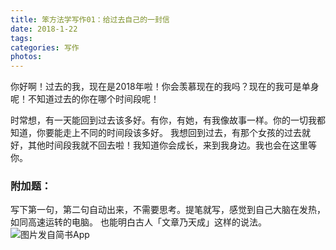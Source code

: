 ```yaml
---
title: 笨方法学写作01：给过去自己的一封信
date: 2018-1-22
tags:
categories: 写作
photos:
---
```

你好啊！过去的我，现在是2018年啦！你会羡慕现在的我吗？现在的我可是单身呢！不知道过去的你在哪个时间段呢！
<!--more-->
时常想，有一天能回到过去该多好。有你，有她，有我像故事一样。你的一切我都知道，你要能走上不同的时间段该多好。
我想回到过去，有那个女孩的过去就好，其他时间段我就不回去啦！我知道你会成长，来到我身边。我也会在这里等你。

### 附加题：
写下第一句，第二句自动出来，不需要思考。提笔就写，感觉到自己大脑在发热，如同高速运转的电脑。
也能明白古人「文章乃天成」这样的说法。![图片发自简书App](//upload-images.jianshu.io/upload_images/4170419-8f456c817837b878.jpg)
